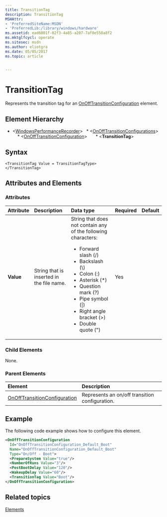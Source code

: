 ```yaml
---
title: TransitionTag
description: TransitionTag
MSHAttr:
- 'PreferredSiteName:MSDN'
- 'PreferredLib:/library/windows/hardware'
ms.assetid: ead6001f-02f3-4a85-a207-7af8e558a8f2
ms.mktglfcycl: operate
ms.sitesec: msdn
ms.author: eliotgra
ms.date: 05/05/2017
ms.topic: article


---
```



# TransitionTag

Represents the transition tag for an [OnOffTransitionConfiguration](onofftransitionconfiguration.md) element.


## Element Hierarchy

* \<[WindowsPerformanceRecorder](windowsperformancerecorder.md)\>
  * \<[OnOffTransitionConfigurations](onofftransitionconfigurations.md)\>
    * \<[OnOffTransitionConfiguration](onofftransitionconfiguration.md)\>
      * \<**TransitionTag**\>


## Syntax

```
<TransitionTag Value = TransitionTagType>
</TransitionTag>
```


## Attributes and Elements


### Attributes

| Attribute | Description                               | Data type                                                                                                                                                                                                                                                                                           | Required | Default |
| :-------- | :---------------------------------------- | :-------------------------------------------------------------------------------------------------------------------------------------------------------------------------------------------------------------------------------------------------------------------------------------------------- | :------- | :------ |
| **Value** | String that is inserted in the file name. | String that does not contain any of the following characters: <ul> <li>Forward slash (/)</li> <li>Backslash (&#92;)</li> <li>Colon (:)</li> <li>Asterisk (*)</li> <li>Question mark (?)</li> <li>Pipe symbol (&#124;)</li> <li>Right angle bracket (&gt;)</li> <li>Double quote (&quot;)</li> </ul> | Yes      |         |


### Child Elements

None.


### Parent Elements

| Element                                                         | Description                                    |
| :-------------------------------------------------------------- | :--------------------------------------------- |
| [OnOffTransitionConfiguration](onofftransitionconfiguration.md) | Represents an on/off transition configuration. |


## Example

The following code example shows how to configure this element.

```xml
<OnOffTransitionConfiguration
  Id="OnOffTransitionConfiguration_Default_Boot"
  Name="OnOffTransitionConfiguration_Default_Boot"
  Type="On/Off - Boot">
  <PrepareSystem Value="true"/>
  <NumberOfRuns Value="3"/>
  <PostBootDelay Value="120"/>
  <WakeupDelay Value="60"/>
  <TransitionTag Value="Boot"/>
</OnOffTransitionConfiguration>
```


## Related topics

[Elements](elements.md)

